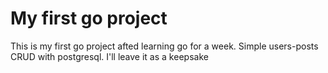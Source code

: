 # My first go project

This is my first go project afted learning go for a week. Simple users-posts CRUD with postgresql. I'll leave it as a keepsake
